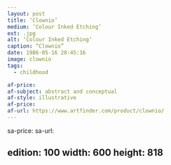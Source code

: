 ```yaml
---
layout: post
title: ‘Clownio’
medium: ‘Colour Inked Etching’
ext: .jpg
alt: ‘Colour Inked Etching’
caption: “Clownio”
date: 1986-05-16 20:45:16
image: clownio
tags:
  - childhood

af-price:
af-subject: abstract and conceptual
af-style: illustrative
af-price:
af-url: https://www.artfinder.com/product/clownio/
---
```



sa-price:
sa-url:

edition: 100
width: 600
height: 818
---


